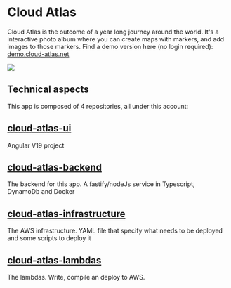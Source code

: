 # Cloud Atlas

Cloud Atlas is the outcome of a year long journey around the world. It's a interactive photo album where you can create maps with markers, and add images to those markers.
Find a demo version here (no login required): [demo.cloud-atlas.net](https://demo.cloud-atlas.net/)

<img src="https://i.imgur.com/fSfn24i.gif"/>

## Technical aspects

This app is composed of 4 repositories, all under this account:

## [cloud-atlas-ui](https://github.com/tmcrs123/cloud-atlas-ui)

Angular V19 project

## [cloud-atlas-backend](https://github.com/tmcrs123/cloud-atlas-backend) 

The backend for this app. A fastify/nodeJs service in Typescript, DynamoDb and Docker 

## [cloud-atlas-infrastructure](https://github.com/tmcrs123/cloud-atlas-infrastructure) 

The AWS infrastructure. YAML file that specify what needs to be deployed and some scripts to deploy it

## [cloud-atlas-lambdas](https://github.com/tmcrs123/cloud-atlas-lambdas) 

The lambdas. Write, compile an deploy to AWS.


